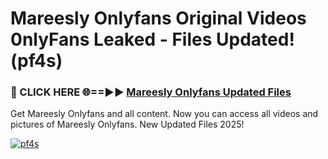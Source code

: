 # Mareesly Onlyfans Original Videos 0nlyFans Leaked - Files Updated! (pf4s)

<h3>🔴 CLICK HERE 🌐==►► <a href="https://best4dudes.click/HH4t6V" rel="nofollow">Mareesly Onlyfans Updated Files</a></h3>

Get Mareesly Onlyfans and all content. Now you can access all videos and pictures of Mareesly Onlyfans. New Updated Files 2025!

[![pf4s](https://github.com/user-attachments/assets/8c521d6e-e6e3-4a75-9320-d58ab9d79d5b)](https://best4dudes.click/HH4t6V)
